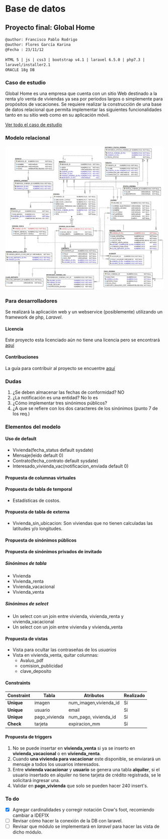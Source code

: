 # Base de datos

## Proyecto final: Global Home

```shell
@author: Francisco Pablo Rodrigo
@author: Flores García Karina
@Fecha : 23/11/12

HTML 5 | js | css3 | bootstrap v4.1 | laravel 6.5.0 | php7.3 | laravel/installer2.1
ORACLE 18g DB
```

### Caso de estudio

Global Home es una empresa que cuenta con un sitio Web destinado a la renta y/o venta de viviendas ya sea por periodos largos o simplemente para propósitos de vacaciones. Se requiere realizar la construcción de una base de datos relacional que permita implementar las siguientes funcionalidades tanto en su sitio web como en su aplicación móvil.

[Ver todo el caso de estudio](CASOESTUDIO.md)

### Modelo relacional

![modelo](docs/global_home.jpg)

### Para desarrolladores

Se realizará la aplicación web y un webservice (posiblemente) utilizando un framework de php, *Laravel*.

#### Licencia

Este proyecto esta licenciado aún no tiene una licencia pero se encontrará  [aquí](../LICENSE.md)

#### Contribuciones

La guía para contribuir al proyecto se encuentre [aquí](../CONTRIBUTING)

### Dudas

1. ¿Se deben almacenar las fechas de conformidad? NO
2. ¿La notificación es una entidad? No lo es
3. ¿Cómo implementar tres sinónimos públicos?
4. ¿A que se refiere con los dos caracteres de los sinónimos (punto 7 de los req.)

### Elementos del modelo

#### Uso de default

* Vivienda(fecha_status default sysdate)
* Mensaje(leido default 0)
* Contrato(fecha_contrato default sysdate)
* Interesado_vivienda_vac(notificacion_enviada default 0)

#### Propuesta de columnas virtuales

#### Propuesta de tabla de temporal

* Estadísticas de costos.

#### Propuesta de tabla de externa

* Vivienda_sin_ubicacion: Son viviendas que no tienen calculadas las latitudes y/o longitudes.

#### Propuesta de sinónimos públicos

#### Propuesta de sinónimos privados de invitado

##### Sinónimos de tabla

* Vivienda
* Vivienda_renta
* Vivienda_vacacional
* Vivienda_venta

##### Sinónimos de select

* Un select con un join entre vivienda, vivienda_renta y vivienda_vacacional
* Un select con un join entre vivienda y vivienda_venta

#### Propuesta de vistas

* Vista para ocultar las contraseñas de los *usuarios*
* Vista en vivienda_venta, quitar columnas: 
  * Avaluo_pdf
  * comision_publicidad
  * clave_deposito

#### Constraints

| Constraint | Tabla         | Atributos              | Realizado |
| ---------- | ------------- | ---------------------- | --------- |
| **Unique** | imagen        | num_imagen,vivienda_id | Sí        |
| **Unique** | usuario       | email                  | Sí        |
| **Unique** | pago_vivienda | num_pago, vivienda_id  | Sí        |
| **Check**  | tarjeta       | expiracion_mm          | Sí        |

#### Propuesta de triggers

1. No se puede insertar en **vivienda_venta** si ya se inserto en **vivienda_vacacional** o en **vivienda_renta**.
2. Cuando **una vivienda para vacacionar** este disponible, se enviarará un mensaje a todos los usuarios interesados.
3. Entre **vivienda vacacionar** y **usuario** se genera una tabla **alquiler**, si el usuario insertado en alquiler no tiene tarjeta de crédito registrada, se le solicitará ingresar una.
4. Validar en **pago_vivienda** que solo se pueden hacer 240 insert's.

### To do

* [x] Agregar cardinalidades y corregir notación Crow's foot, recomiendo cambiar a IDEF1X
* [ ] Revisar cómo hacer la conexión de la DB con laravel.
* [ ] Revisar que módulo se implementará en *laravel* para hacer las vista de dicho módulo.
